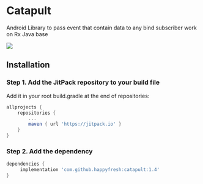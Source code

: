 # Catapult
Android Library to pass event that contain data to any bind subscriber work on Rx Java base

[![](https://jitpack.io/v/happyfresh/catapult.svg)](https://jitpack.io/#happyfresh/catapult)


## Installation

### Step 1. Add the JitPack repository to your build file

Add it in your root build.gradle at the end of repositories:

```gradle
allprojects {
	repositories {
		...
		maven { url 'https://jitpack.io' }
	}
}
```

### Step 2. Add the dependency

```gradle
dependencies {
	 implementation 'com.github.happyfresh:catapult:1.4'
}
```
